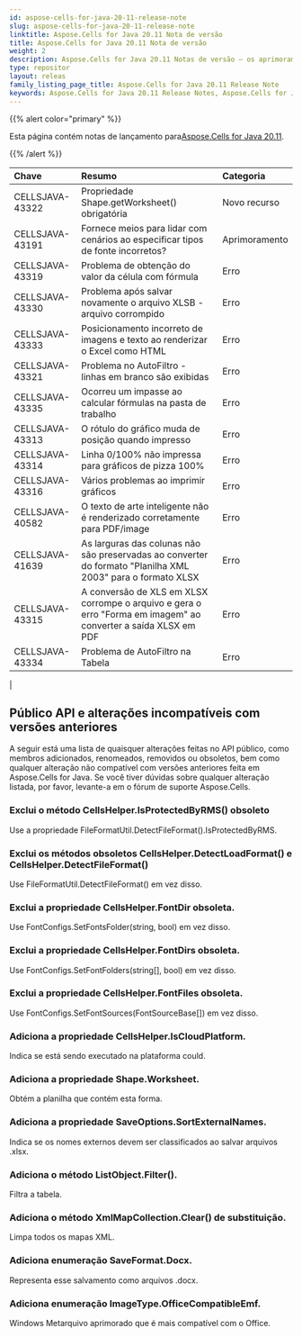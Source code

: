```yaml
---
id: aspose-cells-for-java-20-11-release-note
slug: aspose-cells-for-java-20-11-release-note
linktitle: Aspose.Cells for Java 20.11 Nota de versão
title: Aspose.Cells for Java 20.11 Nota de versão
weight: 2
description: Aspose.Cells for Java 20.11 Notas de versão – os aprimoramentos mais recentes, novos recursos e correções
type: repositor
layout: releas
family_listing_page_title: Aspose.Cells for Java 20.11 Release Note
keywords: Aspose.Cells for Java 20.11 Release Notes, Aspose.Cells for Java 20.11 updates and fixe
---
```

{{% alert color="primary" %}}

 Esta página contém notas de lançamento para[Aspose.Cells for Java 20.11](https://releases.aspose.com/cells/java/new-releases/aspose.cells-for-java-20.11/).

{{% /alert %}}

|**Chave**|**Resumo**|**Categoria**|
| :- | :- | :- |
|CELLSJAVA-43322|Propriedade Shape.getWorksheet() obrigatória|Novo recurso|
|CELLSJAVA-43191| Fornece meios para lidar com cenários ao especificar tipos de fonte incorretos?|Aprimoramento|
|CELLSJAVA-43319|Problema de obtenção do valor da célula com fórmula|Erro|
|CELLSJAVA-43330|Problema após salvar novamente o arquivo XLSB - arquivo corrompido|Erro|
|CELLSJAVA-43333|Posicionamento incorreto de imagens e texto ao renderizar o Excel como HTML|Erro|
|CELLSJAVA-43321|Problema no AutoFiltro - linhas em branco são exibidas|Erro|
|CELLSJAVA-43335|Ocorreu um impasse ao calcular fórmulas na pasta de trabalho|Erro|
|CELLSJAVA-43313|O rótulo do gráfico muda de posição quando impresso|Erro|
|CELLSJAVA-43314|Linha 0/100% não impressa para gráficos de pizza 100%|Erro|
|CELLSJAVA-43316| Vários problemas ao imprimir gráficos|Erro|
|CELLSJAVA-40582|O texto de arte inteligente não é renderizado corretamente para PDF/image|Erro|
|CELLSJAVA-41639|As larguras das colunas não são preservadas ao converter do formato "Planilha XML 2003" para o formato XLSX|Erro|
|CELLSJAVA-43315|A conversão de XLS em XLSX corrompe o arquivo e gera o erro "Forma em imagem" ao converter a saída XLSX em PDF|Erro|
|CELLSJAVA-43334|Problema de AutoFiltro na Tabela|Erro|
|


##  **Público API e alterações incompatíveis com versões anteriores**

A seguir está uma lista de quaisquer alterações feitas no API público, como membros adicionados, renomeados, removidos ou obsoletos, bem como qualquer alteração não compatível com versões anteriores feita em Aspose.Cells for Java. Se você tiver dúvidas sobre qualquer alteração listada, por favor, levante-a em o fórum de suporte Aspose.Cells.

###  **Exclui o método CellsHelper.IsProtectedByRMS() obsoleto**

Use a propriedade FileFormatUtil.DetectFileFormat().IsProtectedByRMS.

###  **Exclui os métodos obsoletos CellsHelper.DetectLoadFormat() e CellsHelper.DetectFileFormat()**

Use FileFormatUtil.DetectFileFormat() em vez disso.

###  **Exclui a propriedade CellsHelper.FontDir obsoleta.**

Use FontConfigs.SetFontsFolder(string, bool) em vez disso.

###  **Exclui a propriedade CellsHelper.FontDirs obsoleta.**

Use FontConfigs.SetFontFolders(string[], bool) em vez disso.

###  **Exclui a propriedade CellsHelper.FontFiles obsoleta.**

Use FontConfigs.SetFontSources(FontSourceBase[]) em vez disso.

###  **Adiciona a propriedade CellsHelper.IsCloudPlatform.**

Indica se está sendo executado na plataforma could.

###  **Adiciona a propriedade Shape.Worksheet.**

Obtém a planilha que contém esta forma.

###  **Adiciona a propriedade SaveOptions.SortExternalNames.**

Indica se os nomes externos devem ser classificados ao salvar arquivos .xlsx.

###  **Adiciona o método ListObject.Filter().**

Filtra a tabela.

###  **Adiciona o método XmlMapCollection.Clear() de substituição.**

Limpa todos os mapas XML.

###  **Adiciona enumeração SaveFormat.Docx.**

Representa esse salvamento como arquivos .docx.

###  **Adiciona enumeração ImageType.OfficeCompatibleEmf.**

Windows Metarquivo aprimorado que é mais compatível com o Office.

